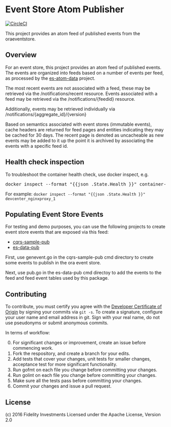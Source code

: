 # Event Store Atom Publisher

[![CircleCI](https://circleci.com/gh/xtracdev/es-atom-pub.svg?style=svg)](https://circleci.com/gh/xtracdev/es-atom-pub)

This project provides an atom feed of published events from the oraeventstore.

## Overview

For an event store, this project provides an atom feed of published events. The
events are organized into feeds based on a number of events per feed,
as processed by the [es-atom-data](https://github.com/xtracdev/es-atom-data)
project.

The most recent events are not associated with a feed, these may be
retrieved via the /notifications/recent resource. Events associated with
a feed may be retrieved via the /notifications/{feedid} resource.

Additionally, events may be retrieved individually via
/notifications/{aggregate_id}/{version}

Based on semantics associated with event stores (immutable events), 
cache headers are returned for feed pages and entities indicating
they may be cached for 30 days. The recent page is denoted as uncacheable
as new events may be added to it up the point it is archived by
associating the events with a specific feed id.

## Health check inspection

To troubleshoot the container health check, use docker inspect, e.g.

<pre>
docker inspect --format "{{json .State.Health }}" container-name
</pre>

For example: `docker inspect --format "{{json .State.Health }}" devcenter_nginxproxy_1`

## Populating Event Store Events

For testing and demo purposes, you can use the following projects to
create event store events that are exposed via this feed:

* [cqrs-sample-pub](https://github.com/xtraclabs/cqrs-sample-pub)
* [es-data-pub](https://github.com/xtracdev/es-data-pub)

First, use genevent.go in the cqrs-sample-pub cmd directory to create some
events to publish in the ora event store.

Next, use pub.go in the es-data-pub cmd directoy to add the events to
the feed and feed event tables used by this package.


## Contributing

To contribute, you must certify you agree with the [Developer Certificate of Origin](http://developercertificate.org/)
by signing your commits via `git -s`. To create a signature, configure your user name and email address in git.
Sign with your real name, do not use pseudonyms or submit anonymous commits.


In terms of workflow:

0. For significant changes or improvement, create an issue before commencing work.
1. Fork the respository, and create a branch for your edits.
2. Add tests that cover your changes, unit tests for smaller changes, acceptance test
for more significant functionality.
3. Run gofmt on each file you change before committing your changes.
4. Run golint on each file you change before committing your changes.
5. Make sure all the tests pass before committing your changes.
6. Commit your changes and issue a pull request.

## License

(c) 2016 Fidelity Investments
Licensed under the Apache License, Version 2.0
